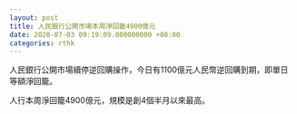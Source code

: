 ```yaml
---
layout: post
title: 人民銀行公開市場本周淨回籠4900億元
date: 2020-07-03 09:19:09.000000000 +08:00
categories: rthk
---
```


人民銀行公開市場續停逆回購操作，今日有1100億元人民幣逆回購到期，即單日等額淨回籠。

人行本周淨回籠4900億元，規模是創4個半月以來最高。
